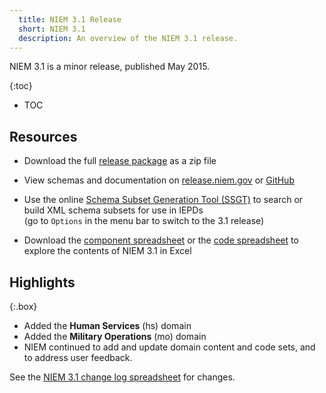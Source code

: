 ```yaml
---
  title: NIEM 3.1 Release
  short: NIEM 3.1
  description: An overview of the NIEM 3.1 release.
---
```


NIEM 3.1 is a minor release, published May 2015.

{:toc}
- TOC

## Resources

- Download the full [release package](https://github.com/NIEM/NIEM-Releases/archive/niem-3.1.zip) as a zip file

- View schemas and documentation on [release.niem.gov](https://release.niem.gov/niem/3.1) or [GitHub](https://github.com/NIEM/NIEM-Releases/tree/niem-3.1)

- Use the online [Schema Subset Generation Tool (SSGT)](https://tools.niem.gov/niemtools/ssgt/index.iepd) to search or build XML schema subsets for use in IEPDs
  <br/><span class="text-muted">(go to `Options` in the menu bar to switch to the 3.1 release)</span>

- Download the [component spreadsheet](https://release.niem.gov/niem/3.1/niem-3.1.xlsx) or the [code spreadsheet](https://release.niem.gov/niem/3.1/niem-3.1-codes.xlsx) to explore the contents of NIEM 3.1 in Excel

## Highlights

{:.box}
- Added the **Human Services** (hs) domain
- Added the **Military Operations** (mo) domain
- NIEM continued to add and update domain content and code sets, and to address user feedback.

See the [NIEM 3.1 change log spreadsheet](https://release.niem.gov/niem/3.1/niem-3.1-changelog.xlsx) for changes.
